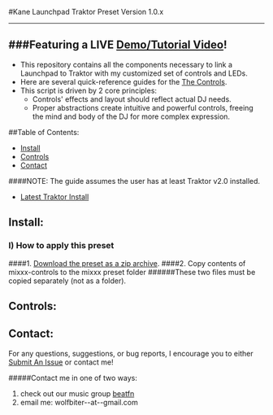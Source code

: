 #Kane Launchpad Traktor Preset
Version 1.0.x

------------------------
###Featuring a LIVE [Demo/Tutorial Video](https://youtu.be/dpdWzb0PEWo)!
------------------------

+ This repository contains all the components necessary to link a Launchpad to Traktor with
my customized set of controls and LEDs.
+ Here are several quick-reference guides for the [The Controls](#ii-controls-list).
+ This script is driven by 2 core principles:
  - Controls' effects and layout should reflect actual DJ needs.
  - Proper abstractions create intuitive and powerful controls, freeing the mind and body of the DJ for more complex expression.

##Table of Contents:
+ [Install](#install)
+ [Controls](#controls)
+ [Contact](#contact)


####NOTE: The guide assumes the user has at least Traktor v2.0 installed.
+ [Latest Traktor Install](http://www.native-instruments.com/en/products/traktor/dj-software/)

## Install:
### I) How to apply this preset
####1. [Download the preset as a zip archive](https://github.com/wolfbiter/kane-launchpad-traktor/archive/master.zip).
####2. Copy contents of mixxx-controls to the mixxx preset folder
######These two files must be copied separately (not as a folder).

## Controls:

## Contact:
For any questions, suggestions, or bug reports, I encourage you to either [Submit An Issue](https://github.com/wolfbiter/kane-launchpad-traktor/issues?state=open) or contact me!

#####Contact me in one of two ways:
1. check out our music group [beatfn](http://beatfn.com)
2. email me: wolfbiter--at--gmail.com

